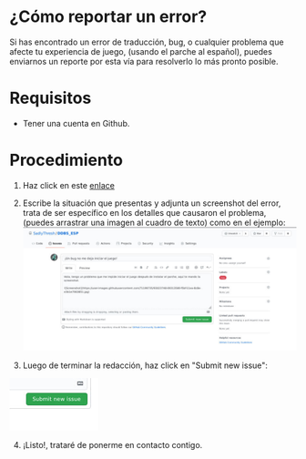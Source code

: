 # ¿Cómo reportar un error? 
Si has encontrado un error de traducción, bug, o cualquier problema que afecte tu experiencia de juego, (usando el parche al español), puedes enviarnos un reporte por esta vía para resolverlo lo más pronto posible. 

# Requisitos
* Tener una cuenta en Github.

# Procedimiento
1. Haz click en este [enlace](https://github.com/SadlyThresh/DDBS_ESP/issues/new)

2. Escribe la situación que presentas y adjunta un screenshot del error, trata de ser específico en los detalles que causaron el problema, (puedes arrastrar una imagen al cuadro de texto) como en el ejemplo: ![Ejemplo1](https://github.com/SadlyThresh/DDBS_ESP/raw/master/images/bug/bug.jpg)

3. Luego de terminar la redacción, haz click en "Submit new issue":

![Ejemplo2](https://github.com/SadlyThresh/DDBS_ESP/raw/master/images/bug/bug2.jpg)

4. ¡Listo!, trataré de ponerme en contacto contigo.
